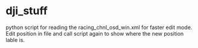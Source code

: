 # dji_stuff
python script for reading the racing_chnl_osd_win.xml for faster edit mode. Edit position in file and call script again to show where the new position lable is.



